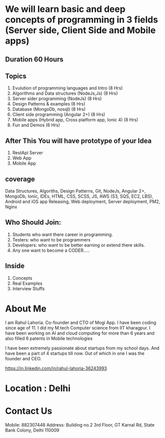# We will learn basic and deep concepts of programming in 3 fields (Server side, Client Side and Mobile apps)

## Duration 60 Hours

## Topics
1. Evulution of programming languages and Intro (8 Hrs)
2. Algorithms and Data structures (NodeJs,Js) (8 Hrs)
3. Server sider programming (NodeJs) (8 Hrs)
4. Design Patterns & examples (8 Hrs)
5. Database (MongoDb, nosql) (8 Hrs)
6. Client side programming (Angular 2+) (8 Hrs)
7. Mobile apps (Hybrid app, Cross platform app, Ionic 4) (8 Hrs)
8. Fun and Demos (6 Hrs)

## After This You will have prototype of your Idea
1. RestApi Server
2. Web App
3. Mobile App

## coverage
Data Structures, Algoriths, Design Patterns, Git, NodeJs, Angular 2+, MongoDb, Ionic, IDEs, HTML, CSS, SCSS, JS, AWS (S3, SQS, EC2, LBS), Android and iOS app Releasing, Web deployment, Server deployment, PM2, Nginx

## Who Should Join:
1. Students who want there career in programming.
2. Testers: who want to be programmers
3. Developers: who want to be better earning or extend there skills.
4. Any one want to become a CODER.....

## Inside
1. Concepts
2. Real Examples
3. Interview Stuffs

# About Me

I am Rahul Lahoria. Co-founder and CTO of Mogi App. I have been coding since age of 11. I did my M.tech Computer science from IIT kharagpur. I have been working on AI and cloud computing for more than 6 years and also filled 6 patents in Mobile technologies 

I have been extremely passionate about startups from my school days. And have been a part of 4 startups till now. Out of which in one I was the founder and CEO.

https://in.linkedin.com/in/rahul-lahoria-36243993

# Location : Delhi

# Contact Us

Mobile: 882307448
Address:  Building no.2 3rd Floor, GT Karnal Rd, State Bank Colony, Delhi 110009
